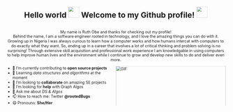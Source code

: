 
<svg fill="none" viewBox="0 0 800 400" width="800" height="400" xmlns="http://www.w3.org/2000/svg">
	<foreignObject width="100%" height="100%">
		<div xmlns="http://www.w3.org/1999/xhtml">
  <div>
    <h1 align="center"> Hello world <img 
        src="https://user-images.githubusercontent.com/18552051/148887049-484d8286-be25-4a6b-b4be-4e1df42b9c21.gif" width="40px" style="max-width: 100%;" 
      /> Welcome to my Github profile! 
      <img 
        src="https://user-images.githubusercontent.com/18552051/148884786-a1f79b38-20a0-4d97-ae9d-a061a242241e.gif" width="40px" style="max-width: 100%;"
      />
    </h1>
  
  <br>
  
  <div align="center" >
    <span>My name is Ruth Obe and thanks for checking out my profile!</span> <br>
    <span>Behind the name, I am a software engineer rooted in technology, and I love the amazing things you can do with it. Growing up in Nigeria I was always curious to learn how a computer works and how humans intercat with computers to do exactly what they want. So, ending up in a career that involves a lot of critical thinking and problem solving is no surprising! Through extensive skill acquisition and professional work experience I am knowledgable in using computers to help improve human lives and the environment while I continue to grow and develop new skills to do and deliver even more.</span>
  </div>
  
  <p><img align="right" height="300" width="400" alt="GIF" src="https://user-images.githubusercontent.com/18552051/148894220-9ab7a138-f272-4c44-bc3a-d4336155a9bb.png" style="max-width: 100%;"></p>

  <ul>
    <li>🔭 I’m currently contributing to <strong>open source projects</strong></li>
    <li>🌱 Learning <i>data structures and algorithms</i> at the moment</li>
    <li>👯 I’m looking to <strong>collaborate</strong> on amazing SE projects</li>
    <li>🤔 I’m looking for <strong>help</strong> with Graph Algos</li>
    <li>💬 Ask me about <i>DS & Algos</i></li>
    <li>📫 How to reach me: Twitter <strong>@rootedBugs</strong></li>
    <li>😄 Pronouns: <strong>She/Her</strong></li>
    <li>⚡ Fun fact: <strong>I'm cool</strong> 😎</li>
  </ul>

<br>
<br> 
<div style="max-width: 100%;">
 <p align="center">
      <img alt="github-readme-stats"
         src="https://github-readme-stats.vercel.app/api?username=rooted1&show_icons=true&theme=merko" 
      />
      <img alt="top_langs" src="https://github-readme-stats.vercel.app/api/top-langs/?username=rooted1&layout=compact&langs_count=8&theme=merko" />
 </p>
 
</div>
<div align="center">
      <h3 align="left">Popular Repos: </h3>
      <a href="https://github.com/Rooted1/DS_Tutorial"><img alt="DS_Tutorials"
         src="https://github-readme-stats.vercel.app/api/pin/?username=rooted1&repo=DS_Tutorial&theme=merko" width="400" height="140"
      /><a>
      <a href="https://github.com/Rooted1/squlla-learning-system"><img alt="squlla_learning_system"
         src="https://github-readme-stats.vercel.app/api/pin/?username=rooted1&repo=squlla-learning-system&theme=merko" 
      /><a>
      <a href="https://github.com/Rooted1/WEFly"><img alt="wefly"
         src="https://github-readme-stats.vercel.app/api/pin/?username=rooted1&repo=WEFly&theme=merko" width="400" height="140"
      /><a>
      <a href="https://github.com/Rooted1/SketchUp"><img alt="sketchup"
         src="https://github-readme-stats.vercel.app/api/pin/?username=rooted1&repo=SketchUp&theme=merko" width="400" height="140"
      /><a>
      <a href="https://github.com/Rooted1/BabyFaceBook"><img alt="babyfacebook"
         src="https://github-readme-stats.vercel.app/api/pin/?username=rooted1&repo=BabyFaceBook&theme=merko" width="400" height="140"
      /><a>
      <a href="https://github.com/Rooted1/Project-CineMass"><img alt="project-cinemass"
         src="https://github-readme-stats.vercel.app/api/pin/?username=rooted1&repo=Project-CineMass&theme=merko" width="400" height="140"
      /><a>
 </div>

   
    
</div>
</div>
</foreignObject>
</svg>
